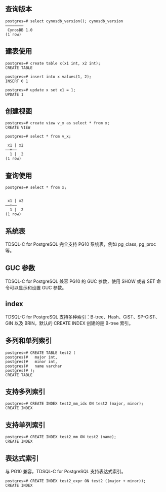 
## 查询版本
```
postgres=# select cynosdb_version(); cynosdb_version
————————
 CynosDB 1.0
(1 row)
```

## 建表使用
```
postgres=# create table x(x1 int, x2 int);
CREATE TABLE

postgres=# insert into x values(1, 2);
INSERT 0 1

postgres=# update x set x1 = 1;
UPDATE 1
```

## 创建视图
```
postgres=# create view v_x as select * from x;
CREATE VIEW

postgres=# select * from v_x;

 x1 | x2
——+——
  1 |  2
(1 row)
```

## 查询使用
```
postgres=# select * from x;


 x1 | x2
——+——
  1 |  2
(1 row)
```

## 系统表
TDSQL-C for PostgreSQL 完全支持 PG10 系统表，例如 pg_class, pg_proc 等。

## GUC 参数
TDSQL-C for PostgreSQL 兼容 PG10 的 GUC 参数，使用 SHOW 或者 SET 命令可以显示和设置 GUC 参数。

## index
TDSQL-C for PostgreSQL 支持多种索引：B-tree、Hash、GiST、SP-GiST、GIN 以及 BRIN，默认的 CREATE INDEX 创建的是 B-tree 索引。

## 多列和单列索引
```
postgres=# CREATE TABLE test2 (
postgres(#   major int,
postgres(#   minor int,
postgres(#   name varchar
postgres(# );
CREATE TABLE
```

## 支持多列索引
```
postgres=# CREATE INDEX test2_mm_idx ON test2 (major, minor);
CREATE INDEX
```

## 支持单列索引
```
postgres=# CREATE INDEX test2_mm ON test2 (name);
CREATE INDEX
```

## 表达式索引
与 PG10 兼容，TDSQL-C for PostgreSQL 支持表达式索引。
```
postgres=# CREATE INDEX test2_expr ON test2 ((major + minor));
CREATE INDEX
```

